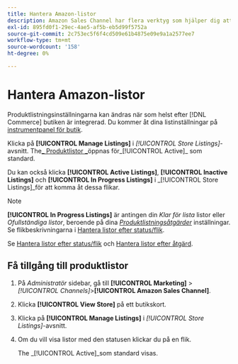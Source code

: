 ```yaml
---
title: Hantera Amazon-listor
description: Amazon Sales Channel har flera verktyg som hjälper dig att hantera dina Amazon-listor från Commerce Admin.
exl-id: 895fd0f1-29ec-4ae5-af5b-eb5d99f5752a
source-git-commit: 2c753ec5f6f4cd509e61b4875e09e9a1a2577ee7
workflow-type: tm+mt
source-wordcount: '158'
ht-degree: 0%

---
```


# Hantera Amazon-listor

Produktlistningsinställningarna kan ändras när som helst efter [!DNL Commerce] butiken är integrerad. Du kommer åt dina listinställningar på [instrumentpanel för butik](./amazon-store-dashboard.md).

Klicka på **[!UICONTROL Manage Listings]** i _[!UICONTROL Store Listings]_-avsnitt. The[_ Produktlistor _](./managing-listings-by-tab.md)öppnas för_[!UICONTROL Active]_ som standard.

Du kan också klicka **[!UICONTROL Active Listings]**, **[!UICONTROL Inactive Listings]** och **[!UICONTROL In Progress Listings]** i _[!UICONTROL Store Listings]_för att komma åt dessa flikar.

>[!NOTE]
>
>**[!UICONTROL In Progress Listings]** är antingen din _Klar för lista_ listor eller _Ofullständiga listor_, beroende på dina [_Produktlistningsåtgärder_](./product-listing-actions.md) inställningar. Se flikbeskrivningarna i [Hantera listor efter status/flik](./managing-listings-by-tab.md).

Se [Hantera listor efter status/flik](./managing-listings-by-tab.md) och [Hantera listor efter åtgärd](./managing-listings-by-action.md).

## Få tillgång till produktlistor

1. På _Administratör_ sidebar, gå till **[!UICONTROL Marketing]** > _[!UICONTROL Channels]_>**[!UICONTROL Amazon Sales Channel]**.

1. Klicka **[!UICONTROL View Store]** på ett butikskort.

1. Klicka på **[!UICONTROL Manage Listings]** i _[!UICONTROL Store Listings]_-avsnitt.

1. Om du vill visa listor med den statusen klickar du på en flik.

   The _[!UICONTROL Active]_som standard visas.
